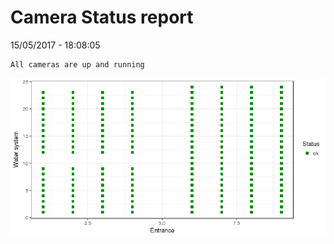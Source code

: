 Camera Status report
================
15/05/2017 - 18:08:05

    All cameras are up and running

![](camreport_files/figure-markdown_github/unnamed-chunk-2-1.png)
